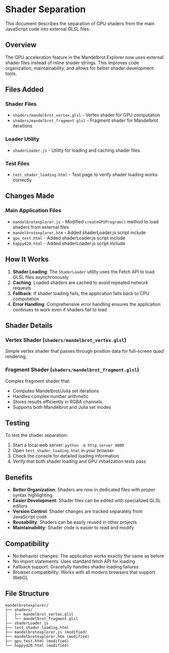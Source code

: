 # Shader Separation

This document describes the separation of GPU shaders from the main JavaScript code into external GLSL files.

## Overview

The GPU acceleration feature in the Mandelbrot Explorer now uses external shader files instead of inline shader strings. This improves code organization, maintainability, and allows for better shader development tools.

## Files Added

### Shader Files
- `shaders/mandelbrot_vertex.glsl` - Vertex shader for GPU computation
- `shaders/mandelbrot_fragment.glsl` - Fragment shader for Mandelbrot iterations

### Loader Utility
- `shaderLoader.js` - Utility for loading and caching shader files

### Test Files
- `test_shader_loading.html` - Test page to verify shader loading works correctly

## Changes Made

### Main Application Files
- `mandelbrotexplorer.js` - Modified `createGPUProgram()` method to load shaders from external files
- `mandelbrotexplorer.htm` - Added shaderLoader.js script include
- `gpu_test.html` - Added shaderLoader.js script include  
- `happy420.html` - Added shaderLoader.js script include

## How It Works

1. **Shader Loading**: The `ShaderLoader` utility uses the Fetch API to load GLSL files asynchronously
2. **Caching**: Loaded shaders are cached to avoid repeated network requests
3. **Fallback**: If shader loading fails, the application falls back to CPU computation
4. **Error Handling**: Comprehensive error handling ensures the application continues to work even if shaders fail to load

## Shader Details

### Vertex Shader (`shaders/mandelbrot_vertex.glsl`)
Simple vertex shader that passes through position data for full-screen quad rendering.

### Fragment Shader (`shaders/mandelbrot_fragment.glsl`)
Complex fragment shader that:
- Computes Mandelbrot/Julia set iterations
- Handles complex number arithmetic
- Stores results efficiently in RGBA channels
- Supports both Mandelbrot and Julia set modes

## Testing

To test the shader separation:

1. Start a local web server: `python -m http.server 8000`
2. Open `test_shader_loading.html` in your browser
3. Check the console for detailed loading information
4. Verify that both shader loading and GPU initialization tests pass

## Benefits

- **Better Organization**: Shaders are now in dedicated files with proper syntax highlighting
- **Easier Development**: Shader files can be edited with specialized GLSL editors
- **Version Control**: Shader changes are tracked separately from JavaScript code
- **Reusability**: Shaders can be easily reused in other projects
- **Maintainability**: Shader code is easier to read and modify

## Compatibility

- No behavior changes: The application works exactly the same as before
- No import statements: Uses standard fetch API for loading
- Fallback support: Gracefully handles shader loading failures
- Browser compatibility: Works with all modern browsers that support WebGL

## File Structure

```
mandelbrotexplorer/
├── shaders/
│   ├── mandelbrot_vertex.glsl
│   └── mandelbrot_fragment.glsl
├── shaderLoader.js
├── test_shader_loading.html
├── mandelbrotexplorer.js (modified)
├── mandelbrotexplorer.htm (modified)
├── gpu_test.html (modified)
└── happy420.html (modified)
``` 
